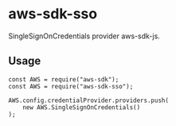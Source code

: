 # aws-sdk-sso

SingleSignOnCredentials provider aws-sdk-js.

## Usage
```
const AWS = require("aws-sdk");
const AWS = require("aws-sdk-sso");

AWS.config.credentialProvider.providers.push(
    new AWS.SingleSignOnCredentials()
);
``` 

